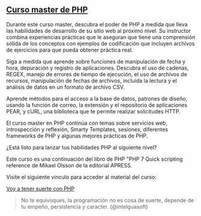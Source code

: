 ## [Curso master de PHP](https://github.com/Intelguasoft/curso-master-php/wiki/Portada)

Durante este curso master, descubra el poder de PHP a medida que lleva las habilidades de desarrollo de su sitio web al próximo nivel. Su instructor combina experiencias prácticas que le aseguran que tiene una comprensión sólida de los conceptos con ejemplos de codificación que incluyen archivos de ejercicios para que pueda obtener práctica real.

Siga a medida que aprende sobre funciones de manipulación de fecha y hora, depuración y registro de aplicaciones. Descubra el uso de cadenas, REGEX, manejo de errores de tiempo de ejecución, el uso de archivos de recursos, manipulación de fechas de archivos, incluida la lectura y el análisis de datos en un formato de archivo CSV.

Aprende métodos para el acceso a la base de datos, patrones de diseño, usando la función de correo, la extensión y el repositorio de aplicaciones PEAR, y cURL, una biblioteca que te permite realizar solicitudes HTTP.

El curso master en PHP continúa con temas sobre servicios web, introspección y reflexión, Smarty Templates, sesiones, diferentes frameworks de PHP y algunas mejores prácticas de PHP.

¿Está listo para lanzar tus habilidades PHP al siguiente nivel?

Este curso es una continuación del libro de PHP "PHP 7 Quick scripting reference de Mikael Olsson de la editorial APRESS.

Visite el siguiente vinculo para acceder al material del curso: 

[Voy a tener suerte con PHP](https://github.com/Intelguasoft/curso-master-php/wiki/Home)

> No te equivoques, la programación no es cosa de suerte, depende de tu empeño, persistencia y caracter. (@intelguasoft)
